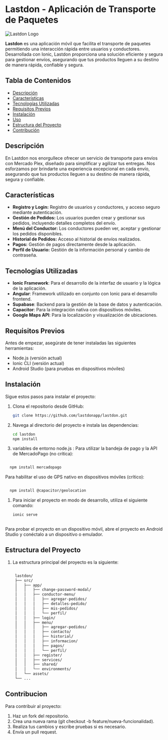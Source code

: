 # Lastdon - Aplicación de Transporte de Paquetes

![Lastdon Logo](https://media.licdn.com/dms/image/D4E0BAQHSJ8StZrmgzA/company-logo_200_200/0/1695409052320?e=2147483647&v=beta&t=4YWGmw6vegYybloQ1g2JVMZDW08DgMRJCIYtk7rCPQ4)  <!-- Si tienes un logo, añade la URL aquí -->

**Lastdon** es una aplicación móvil que facilita el transporte de paquetes permitiendo una interacción rápida entre usuarios y conductores. Desarrollada con Ionic, Lastdon proporciona una solución eficiente y segura para gestionar envíos, asegurando que tus productos lleguen a su destino de manera rápida, confiable y segura.

## Tabla de Contenidos

- [Descripción](#descripción)
- [Características](#características)
- [Tecnologías Utilizadas](#tecnologías-utilizadas)
- [Requisitos Previos](#requisitos-previos)
- [Instalación](#instalación)
- [Uso](#uso)
- [Estructura del Proyecto](#estructura-del-proyecto)
- [Contribución](#contribución)

## Descripción

En Lastdon nos enorgullece ofrecer un servicio de transporte para envíos con Mercado Plex, diseñado para simplificar y agilizar tus entregas. Nos esforzamos por brindarte una experiencia excepcional en cada envío, asegurando que tus productos lleguen a su destino de manera rápida, segura y confiable.

## Características

- **Registro y Login:** Registro de usuarios y conductores, y acceso seguro mediante autenticación.
- **Gestión de Pedidos:** Los usuarios pueden crear y gestionar sus pedidos, incluyendo detalles completos del envío.
- **Menú del Conductor:** Los conductores pueden ver, aceptar y gestionar los pedidos disponibles.
- **Historial de Pedidos:** Acceso al historial de envíos realizados.
- **Pagos:** Gestión de pagos directamente desde la aplicación.
- **Perfil de Usuario:** Gestión de la información personal y cambio de contraseña.

## Tecnologías Utilizadas

- **Ionic Framework**: Para el desarrollo de la interfaz de usuario y la lógica de la aplicación.
- **Angular**: Framework utilizado en conjunto con Ionic para el desarrollo frontend.
- **Supabase**: Backend para la gestión de la base de datos y autenticación.
- **Capacitor**: Para la integración nativa con dispositivos móviles.
- **Google Maps API**: Para la localización y visualización de ubicaciones.

## Requisitos Previos

Antes de empezar, asegúrate de tener instaladas las siguientes herramientas:

- Node.js (versión actual)
- Ionic CLI (versión actual)
- Android Studio (para pruebas en dispositivos móviles)

## Instalación

Sigue estos pasos para instalar el proyecto:

1. Clona el repositorio desde GitHub:
   ```bash
   git clone https://github.com/lastdonapp/lastdon.git

2. Navega al directorio del proyecto e instala las dependencias:
   ```bash
   cd lastdon
   npm install

3.  variables de entorno node.js :
Para utilizar la bandeja de pago y la API de MercadoPago (no crítica):
```bash

  npm install mercadopago
```

Para habilitar el uso de GPS nativo en dispositivos móviles (crítico):
```bash

  npm install @capacitor/geolocation
```

1. Para iniciar el proyecto en modo de desarrollo, utiliza el siguiente comando:
    ```bash
    ionic serve
  
Para probar el proyecto en un dispositivo móvil, abre el proyecto en Android Studio y conéctalo a un dispositivo o emulador.

## Estructura del Proyecto



1. La estructura principal del proyecto es la siguiente:
   ```bash
   
    lastdon/
    ├── src/
    │   ├── app/
    │   │   ├── change-password-modal/
    │   │   ├── conductor-menu/
    │   │   │   ├── agregar-pedidos/
    │   │   │   ├── detalles-pedido/
    │   │   │   ├── mis-pedidos/
    │   │   │   └── perfil/
    │   │   ├── login/
    │   │   ├── menu/
    │   │   │   ├── agregar-pedidos/
    │   │   │   ├── contacto/
    │   │   │   ├── historial/
    │   │   │   ├── informacion/
    │   │   │   ├── pagos/
    │   │   │   └── perfil/
    │   │   ├── register/
    │   │   ├── services/
    │   │   ├── shared/
    │   │   └── environments/
    │   └── assets/
    └── ...

## Contribucion
Para contribuir al proyecto:

1. Haz un fork del repositorio.
2. Crea una nueva rama (git checkout -b feature/nueva-funcionalidad).
3. Realiza tus cambios y escribe pruebas si es necesario.
4. Envía un pull request.
